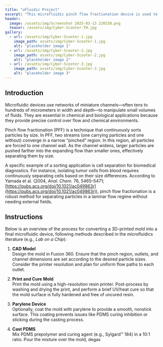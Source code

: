 ```yaml
---
title: "uFluidic Project"
excerpt: "This microfluidic pinch flow fractionation device is used to continuously sort small particles using laminar flow."
header:
  image: /assets/img/Screenshot 2025-03-13 220330.png
  teaser: /assets/img/Cyber-Scooter-TH.jpg
gallery:
  - url: /assets/img/Cyber-Scooter-1.jpg
    image_path: assets/img/Cyber-Scooter-1.jpg
    alt: "placeholder image 1"
  - url: /assets/img/Cyber-Scooter-2.jpg
    image_path: assets/img/Cyber-Scooter-2.jpg
    alt: "placeholder image 2"
  - url: /assets/img/Cyber-Scooter-3.jpg
    image_path: assets/img/Cyber-Scooter-3.jpg
    alt: "placeholder image 3"
---
```


## Introduction

Microfluidic devices use networks of miniature channels—often tens to hundreds of micrometers in width and depth—to manipulate small volumes of fluids. They are essential in chemical and biological applications because they provide precise control over flow and chemical environments.

Pinch flow fractionation (PFF) is a technique that continuously sorts particles by size. In PFF, two streams (one carrying particles and one without) converge in a narrow “pinched” region. In this region, all particles are forced to one channel wall. As the channel widens, larger particles are pushed farther into the expanding flow than smaller ones, effectively separating them by size.

A specific example of a sorting application is cell separation for biomedical diagnostics. For instance, isolating tumor cells from blood requires continuously separating cells based on their size differences. According to Yamada et al. (2004, *Anal. Chem.* 76, 5465–5471; [https://pubs.acs.org/doi/10.1021/ac049863r](https://pubs.acs.org/doi/10.1021/ac049863r)), pinch flow fractionation is a robust method for separating particles in a laminar flow regime without needing external fields.

## Instructions

Below is an overview of the process for converting a 3D-printed mold into a final microfluidic device, following methods described in the microfluidics literature (e.g., *Lab on a Chip*):

1. **CAD Model**  
   Design the mold in Fusion 360. Ensure that the pinch region, outlets, and channel dimensions are set according to the desired particle sizes. Consider the printer resolution and plan for uniform flow paths to each outlet.

2. **Print and Cure Mold**  
   Print the mold using a high-resolution resin printer. Post-process by washing and drying the print, and perform a brief UV/heat cure so that the mold surface is fully hardened and free of uncured resin.

3. **Parylene Device**  
   Optionally, coat the mold with parylene to provide a smooth, nonstick surface. This coating prevents issues like PDMS curing inhibition or sticking during the casting process.

4. **Cast PDMS**  
   Mix PDMS prepolymer and curing agent (e.g., Sylgard™ 184) in a 10:1 ratio. Pour the mixture over the mold, degas
